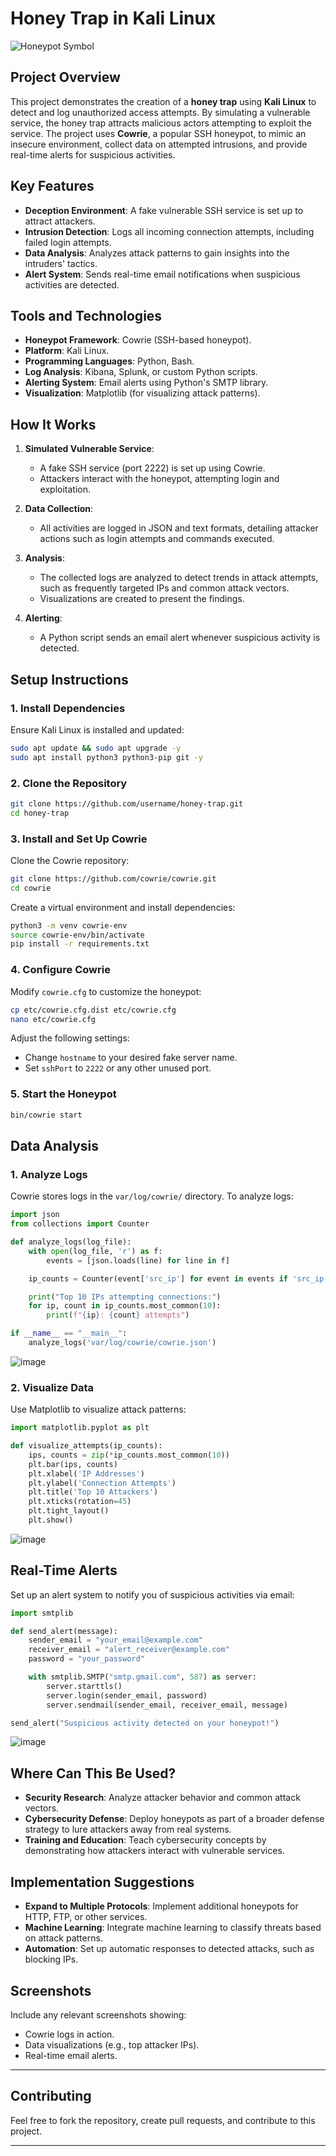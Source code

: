 
# Honey Trap in Kali Linux

![Honeypot Symbol](5c1c5720-1900-4ac6-94fc-33026157e95d.webp)


## Project Overview
This project demonstrates the creation of a **honey trap** using **Kali Linux** to detect and log unauthorized access attempts. By simulating a vulnerable service, the honey trap attracts malicious actors attempting to exploit the service. The project uses **Cowrie**, a popular SSH honeypot, to mimic an insecure environment, collect data on attempted intrusions, and provide real-time alerts for suspicious activities.

## Key Features
- **Deception Environment**: A fake vulnerable SSH service is set up to attract attackers.
- **Intrusion Detection**: Logs all incoming connection attempts, including failed login attempts.
- **Data Analysis**: Analyzes attack patterns to gain insights into the intruders' tactics.
- **Alert System**: Sends real-time email notifications when suspicious activities are detected.

## Tools and Technologies
- **Honeypot Framework**: Cowrie (SSH-based honeypot).
- **Platform**: Kali Linux.
- **Programming Languages**: Python, Bash.
- **Log Analysis**: Kibana, Splunk, or custom Python scripts.
- **Alerting System**: Email alerts using Python's SMTP library.
- **Visualization**: Matplotlib (for visualizing attack patterns).

## How It Works
1. **Simulated Vulnerable Service**:
   - A fake SSH service (port 2222) is set up using Cowrie.
   - Attackers interact with the honeypot, attempting login and exploitation.

2. **Data Collection**:
   - All activities are logged in JSON and text formats, detailing attacker actions such as login attempts and commands executed.

3. **Analysis**:
   - The collected logs are analyzed to detect trends in attack attempts, such as frequently targeted IPs and common attack vectors.
   - Visualizations are created to present the findings.

4. **Alerting**:
   - A Python script sends an email alert whenever suspicious activity is detected.

## Setup Instructions
### 1. Install Dependencies
Ensure Kali Linux is installed and updated:
```bash
sudo apt update && sudo apt upgrade -y
sudo apt install python3 python3-pip git -y
```

### 2. Clone the Repository
```bash
git clone https://github.com/username/honey-trap.git
cd honey-trap
```

### 3. Install and Set Up Cowrie
Clone the Cowrie repository:
```bash
git clone https://github.com/cowrie/cowrie.git
cd cowrie
```

Create a virtual environment and install dependencies:
```bash
python3 -m venv cowrie-env
source cowrie-env/bin/activate
pip install -r requirements.txt
```

### 4. Configure Cowrie
Modify `cowrie.cfg` to customize the honeypot:
```bash
cp etc/cowrie.cfg.dist etc/cowrie.cfg
nano etc/cowrie.cfg
```
Adjust the following settings:
- Change `hostname` to your desired fake server name.
- Set `sshPort` to `2222` or any other unused port.

### 5. Start the Honeypot
```bash
bin/cowrie start
```

## Data Analysis
### 1. Analyze Logs
Cowrie stores logs in the `var/log/cowrie/` directory. To analyze logs:
```python
import json
from collections import Counter

def analyze_logs(log_file):
    with open(log_file, 'r') as f:
        events = [json.loads(line) for line in f]

    ip_counts = Counter(event['src_ip'] for event in events if 'src_ip' in event)

    print("Top 10 IPs attempting connections:")
    for ip, count in ip_counts.most_common(10):
        print(f"{ip}: {count} attempts")

if __name__ == "__main__":
    analyze_logs('var/log/cowrie/cowrie.json')
```
![image](https://github.com/user-attachments/assets/fdec5716-d285-4867-b13e-dd551cec17f2)

### 2. Visualize Data
Use Matplotlib to visualize attack patterns:
```python
import matplotlib.pyplot as plt

def visualize_attempts(ip_counts):
    ips, counts = zip(*ip_counts.most_common(10))
    plt.bar(ips, counts)
    plt.xlabel('IP Addresses')
    plt.ylabel('Connection Attempts')
    plt.title('Top 10 Attackers')
    plt.xticks(rotation=45)
    plt.tight_layout()
    plt.show()
```
![image](https://github.com/user-attachments/assets/20e42f7c-bd9b-441e-bbde-c44c2ef5f290)

## Real-Time Alerts
Set up an alert system to notify you of suspicious activities via email:
```python
import smtplib

def send_alert(message):
    sender_email = "your_email@example.com"
    receiver_email = "alert_receiver@example.com"
    password = "your_password"

    with smtplib.SMTP("smtp.gmail.com", 587) as server:
        server.starttls()
        server.login(sender_email, password)
        server.sendmail(sender_email, receiver_email, message)

send_alert("Suspicious activity detected on your honeypot!")
```
![image](https://github.com/user-attachments/assets/b462a07f-a792-4847-9de9-41b6333765af)

## Where Can This Be Used?
- **Security Research**: Analyze attacker behavior and common attack vectors.
- **Cybersecurity Defense**: Deploy honeypots as part of a broader defense strategy to lure attackers away from real systems.
- **Training and Education**: Teach cybersecurity concepts by demonstrating how attackers interact with vulnerable services.

## Implementation Suggestions
- **Expand to Multiple Protocols**: Implement additional honeypots for HTTP, FTP, or other services.
- **Machine Learning**: Integrate machine learning to classify threats based on attack patterns.
- **Automation**: Set up automatic responses to detected attacks, such as blocking IPs.

## Screenshots
Include any relevant screenshots showing:
- Cowrie logs in action.
- Data visualizations (e.g., top attacker IPs).
- Real-time email alerts.

---

## Contributing
Feel free to fork the repository, create pull requests, and contribute to this project.

---
